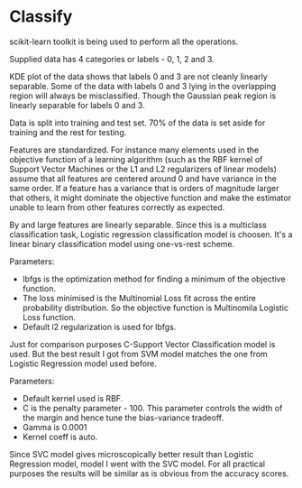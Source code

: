 Classify
========

scikit-learn toolkit is being used to perform all the operations. 

Supplied data has 4 categories or labels - 0, 1, 2 and 3.

KDE plot of the data shows that labels 0 and 3 are not cleanly linearly separable.
Some of the data with labels 0 and 3 lying in the overlapping region will
always be misclassified. Though the Gaussian peak region is linearly separable
for labels 0 and 3.


Data is split into training and test set.
70% of the data is set aside for training and the rest for testing.

Features are standardized. 
For instance many elements used in the objective function of a learning algorithm (such as the
RBF kernel of Support Vector Machines or the L1 and L2 regularizers of linear models) assume 
that all features are centered around 0 and have variance in the same order.
If a feature has a variance that is orders of magnitude larger that others, it might dominate
the objective function and make the estimator unable to learn from other features correctly as expected.

By and large features are linearly separable. Since this is a multiclass
classification task, Logistic regression classification model is choosen. It's
a linear binary classification model using one-vs-rest scheme.

Parameters:

- lbfgs is the optimization method for finding a minimum of the objective
  function.
- The loss minimised is the Multinomial Loss fit across the entire probability distribution.
  So the objective function is Multinomila Logistic Loss function.
- Default l2 regularization is used for lbfgs.

Just for comparison purposes C-Support Vector Classification model is used.
But the best result I got from SVM model matches the one from Logistic Regression model used
before.

Parameters:

- Default kernel used is RBF.
- C is the penalty parameter - 100. This parameter controls the width of the
  margin and hence tune the bias-variance tradeoff.
- Gamma is 0.0001
- Kernel coeff is auto.

Since SVC model gives microscopically better result than Logistic Regression model,
model I went with the SVC model. For all practical purposes the results will be
similar as is obvious from the accuracy scores. 







